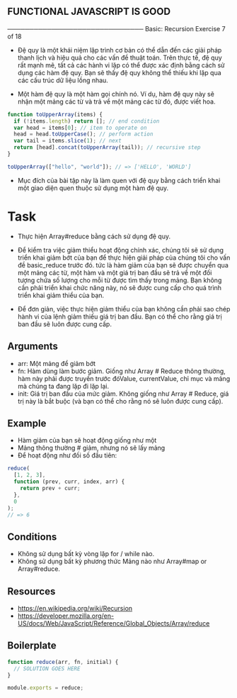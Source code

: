 ## FUNCTIONAL JAVASCRIPT IS GOOD

───────────────────────────────
Basic: Recursion
Exercise 7 of 18

- Đệ quy là một khái niệm lập trình cơ bản có thể dẫn đến các giải pháp thanh lịch và hiệu quả cho các vấn đề thuật toán. Trên thực tế, đệ quy rất mạnh mẽ, tất cả các hành vi lặp có thể được xác định bằng cách sử dụng các hàm đệ quy. Bạn sẽ thấy đệ quy không thể thiếu khi lặp qua các cấu trúc dữ liệu lồng nhau.

- Một hàm đệ quy là một hàm gọi chính nó. Ví dụ, hàm đệ quy này sẽ nhận một mảng các từ và trả về một mảng các từ đó, được viết hoa.

```js
function toUpperArray(items) {
  if (!items.length) return []; // end condition
  var head = items[0]; // item to operate on
  head = head.toUpperCase(); // perform action
  var tail = items.slice(1); // next
  return [head].concat(toUpperArray(tail)); // recursive step
}

toUpperArray(["hello", "world"]); // => ['HELLO', 'WORLD']
```

- Mục đích của bài tập này là làm quen với đệ quy bằng cách triển khai một giao diện quen thuộc sử dụng một hàm đệ quy.

# Task

- Thực hiện Array#reduce bằng cách sử dụng đệ quy.

- Để kiểm tra việc giảm thiểu hoạt động chính xác, chúng tôi sẽ sử dụng triển khai giảm bớt của bạn để thực hiện giải pháp của chúng tôi cho vấn đề basic_reduce trước đó. tức là hàm giảm của bạn sẽ được chuyển qua một mảng các từ, một hàm và một giá trị ban đầu sẽ trả về một đối tượng chứa số lượng cho mỗi từ được tìm thấy trong mảng. Bạn không cần phải triển khai chức năng này, nó sẽ được cung cấp cho quá trình triển khai giảm thiểu của bạn.

- Để đơn giản, việc thực hiện giảm thiểu của bạn không cần phải sao chép hành vi của lệnh giảm thiếu giá trị ban đầu. Bạn có thể cho rằng giá trị ban đầu sẽ luôn được cung cấp.

## Arguments

- arr: Một mảng để giảm bớt
- fn: Hàm dùng làm bước giảm. Giống như Array # Reduce thông thường, hàm này phải được truyền trước đóValue, currentValue, chỉ mục và mảng mà chúng ta đang
  lặp đi lặp lại.
- init: Giá trị ban đầu của mức giảm. Không giống như Array # Reduce, giá trị này là bắt buộc (và bạn có thể cho rằng nó sẽ luôn được cung cấp).

## Example

- Hàm giảm của bạn sẽ hoạt động giống như một
- Mảng thông thường # giảm, nhưng nó sẽ lấy mảng
- Để hoạt động như đối số đầu tiên:

```js
reduce(
  [1, 2, 3],
  function (prev, curr, index, arr) {
    return prev + curr;
  },
  0
);
// => 6
```

## Conditions

- Không sử dụng bất kỳ vòng lặp for / while nào.
- Không sử dụng bất kỳ phương thức Mảng nào như Array#map or Array#reduce.

## Resources

- https://en.wikipedia.org/wiki/Recursion
- https://developer.mozilla.org/en-US/docs/Web/JavaScript/Reference/Global_Objects/Array/reduce

## Boilerplate

```js
function reduce(arr, fn, initial) {
  // SOLUTION GOES HERE
}

module.exports = reduce;
```
